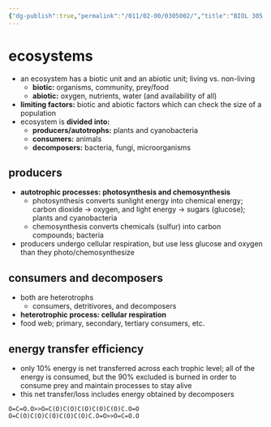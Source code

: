 ```yaml
---
{"dg-publish":true,"permalink":"/011/02-00/0305002/","title":"BIOL 305 — Lecture (Unit 2)","tags":["BIOL305"],"noteIcon":"1","created":"2024-10-04T19:44:23.726-07:00","updated":"2024-10-04T23:02:54.234-07:00"}
---
```


# ecosystems
- an ecosystem has a biotic unit and an abiotic unit; living vs. non-living
	- **biotic:** organisms, community, prey/food
	- **abiotic:** oxygen, nutrients, water (and availability of all)
- **limiting factors:** biotic and abiotic factors which can check the size of a population
- ecosystem is **divided into:**
	- **producers/autotrophs:** plants and cyanobacteria
	- **consumers:** animals
	- **decomposers:** bacteria, fungi, microorganisms
## producers
- **autotrophic processes: photosynthesis and chemosynthesis**
	- photosynthesis converts sunlight energy into chemical energy; carbon dioxide → oxygen, and light energy → sugars (glucose); plants and cyanobacteria
	- chemosynthesis converts chemicals (sulfur) into carbon compounds; bacteria
- producers undergo cellular  respiration, but use less glucose and oxygen than they photo/chemosynthesize
## consumers and decomposers
- both are heterotrophs
	- consumers, detritivores, and decomposers
- **heterotrophic process: cellular respiration**
- food web; primary, secondary, tertiary consumers, etc.
## energy transfer efficiency
- only 10% energy is net transferred across each trophic level; all of the energy is consumed, but the 90% excluded is burned in order to consume prey and maintain processes to stay alive
- this net transfer/loss includes energy obtained by decomposers
```smiles
O=C=O.O>>O=C(O)C(O)C(O)C(O)C(O)C.O=O
O=C(O)C(O)C(O)C(O)C(O)C.O=O>>O=C=O.O
```
